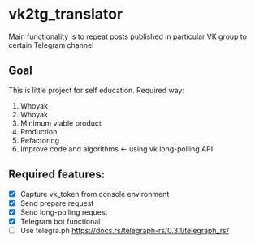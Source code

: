 # vk2tg_translator
Main functionality is to repeat posts published in particular VK group to certain Telegram channel

## Goal
This is little project for self education. Required way:
1. Whoyak
2. Whoyak
3. Minimum viable product
4. Production
5. Refactoring
6. Improve code and algorithms <- using vk long-polling API

## Required features:
- [x] Capture vk_token from console environment
- [x] Send prepare request
- [x] Send long-polling request
- [x] Telegram bot functional
- [ ] Use telegra.ph https://docs.rs/telegraph-rs/0.3.1/telegraph_rs/

